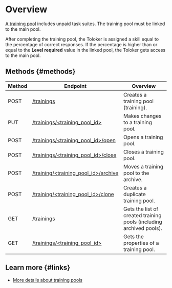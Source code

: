 # Overview

[A training pool](../../glossary.md#training-tasks) includes unpaid task suites. The training pool must be linked to the main pool.

After completing the training pool, the Toloker is assigned a skill equal to the percentage of correct responses. If the percentage is higher than or equal to the **Level required** value in the linked pool, the Toloker gets access to the main pool.

## Methods {#methods}

Method | Endpoint | Overview
----- | ----- | -----
POST | [/trainings](create-training.md) | Creates a training pool (training).
PUT | [/trainings/<training_pool_id>](edit-training.md) | Makes changes to a training pool.
POST | [/trainings/<training_pool_id>/open](open-training.md) | Opens a training pool.
POST | [/trainings/<training_pool_id>/close](close-training.md) | Closes a training pool.
POST | [/training/<training_pool_id>/archive](archive-training.md) | Moves a training pool to the archive.
POST | [/training/<training_pool_id>/clone](clone-training.md) | Creates a duplicate training pool.
GET | [/trainings](get-training-list.md) | Gets the list of created training pools (including archived pools).
GET | [/trainings/<training_pool_id>](get-training.md) | Gets the properties of a training pool.

## Learn more {#links}

- [More details about training pools](https://toloka.ai/docs/guide/concepts/train.html)